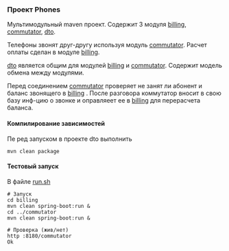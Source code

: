 ### Проект Phones

Мультимодульный maven проект. Содержит 3 модуля
[billing](billing/), [commutator](commutator/), [dto](dto/).

Телефоны звонят друг-другу используя модуль [commutator](commutator/).
Расчет оплаты сделан в модуле [billing](billing/).

[dto](dto/) является общим для модулей [billing](billing/) и [commutator](commutator/). Содержит модель обмена между модулями.

Перед соединением [commutator](commutator/) проверяет не занят ли абонент и баланс звонящего в [billing](billing/) .
После разговора коммутатор вносит в свою базу инф-цию о звонке и оправляеет ее в [billing](billing/) для перерасчета баланса.

#### Компилирование зависимостей
Пе ред запуском в проекте dto выполнить

````
mvn clean package
````

#### Тестовый запуск
В файле [run.sh](run.sh)

````shell
# Запуск
cd billing
mvn clean spring-boot:run &
cd ../commutator
mvn clean spring-boot:run &

# Проверка (жив/нет)
http :8180/commutator
Ok
````

